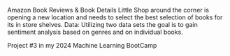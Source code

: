 Amazon Book Reviews & Book Details
Little Shop around the corner is opening a new location and needs to select the best selection of books for its in store shelves.
Data: Utilizing two data sets the goal is to gain sentiment analysis based on genres and on individual books.

Project #3 in my 2024 Machine Learning BootCamp
